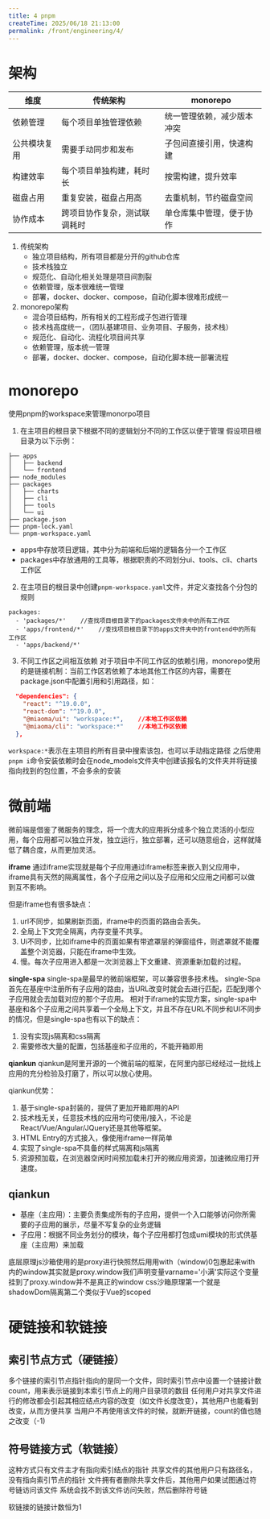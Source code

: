 ```yaml
---
title: 4 pnpm
createTime: 2025/06/18 21:13:00
permalink: /front/engineering/4/
---
```


# 架构

| 维度     | 传统架构           | monorepo      |
| ------ | -------------- | ------------- |
| 依赖管理   | 每个项目单独管理依赖     | 统一管理依赖，减少版本冲突 |
| 公共模块复用 | 需要手动同步和发布      | 子包间直接引用，快速构建  |
| 构建效率   | 每个项目单独构建，耗时长   | 按需构建，提升效率     |
| 磁盘占用   | 重复安装，磁盘占用高     | 去重机制，节约磁盘空间   |
| 协作成本   | 跨项目协作复杂，测试联调耗时 | 单仓库集中管理，便于协作  |

1. 传统架构
	- 独立项目结构，所有项目都是分开的github仓库
	- 技术栈独立
	- 规范化、自动化相关处理是项目间割裂
	- 依赖管理，版本很难统一管理
	- 部署，docker、docker、compose，自动化脚本很难形成统一
2. monorepo架构
	- 混合项目结构，所有相关的工程形成子包进行管理
	- 技术栈高度统一，（团队基建项目、业务项目、子服务，技术栈）
	- 规范化、自动化、流程化项目间共享
	- 依赖管理，版本统一管理
	- 部署，docker、docker、compose，自动化脚本统一部署流程

# monorepo
使用pnpm的workspace来管理monorpo项目
1. 在主项目的根目录下根据不同的逻辑划分不同的工作区以便于管理
假设项目根目录为以下示例：
```
├── apps
│   ├── backend
│   └── frontend
├── node_modules
├── packages
│   ├── charts
│   ├── cli
│   ├── tools
│   └── ui
├── package.json
├── pnpm-lock.yaml
└── pnpm-workspace.yaml
```
- apps中存放项目逻辑，其中分为前端和后端的逻辑各分一个工作区
- packages中存放通用的工具等，根据职责的不同划分ui、tools、cli、charts工作区

2. 在主项目的根目录中创建`pnpm-workspace.yaml`文件，并定义查找各个分包的规则
```
packages:
  - 'packages/*'    //查找项目根目录下的packages文件夹中的所有工作区
  - 'apps/frontend/*'    //查找项目根目录下的apps文件夹中的frontend中的所有工作区
  - 'apps/backend/*'
```

3. 不同工作区之间相互依赖
对于项目中不同工作区的依赖引用，monorepo使用的是链接机制：当前工作区若依赖了本地其他工作区的内容，需要在package.json中配置引用和引用路径，如：
```package.json
  "dependencies": {
    "react": "^19.0.0",
    "react-dom": "^19.0.0",
    "@miaoma/ui": "workspace:*",    //本地工作区依赖
    "@miaoma/cli": "workspace:*"    //本地工作区依赖
  },
```
`workspace:*`表示在主项目的所有目录中搜索该包，也可以手动指定路径
之后使用`pnpm i`命令安装依赖时会在node_models文件夹中创建该报名的文件夹并将链接指向找到的包位置，不会多余的安装

# 微前端

微前端是借鉴了微服务的理念，将一个庞大的应用拆分成多个独立灵活的小型应用，每个应用都可以独立开发，独立运行，独立部署，还可以随意组合，这样就降低了耦合度，从而更加灵活。


**iframe**
通过iframe实现就是每个子应用通过iframe标签来嵌入到父应用中，iframe具有天然的隔离属性，各个子应用之间以及子应用和父应用之间都可以做到互不影响。

但是iframe也有很多缺点：
1. url不同步，如果刷新页面，iframe中的页面的路由会丢失。
2. 全局上下文完全隔离，内存变量不共享。
3. Ui不同步，比如iframe中的页面如果有带遮罩层的弹窗组件，则遮罩就不能覆盖整个浏览器，只能在iframe中生效。
4. 慢。每次子应用进入都是一次浏览器上下文重建、资源重新加载的过程。

**single-spa**
single-spa是最早的微前端框架，可以兼容很多技术栈。
single-Spa首先在基座中注册所有子应用的路由，当URL改变时就会去进行匹配，匹配到哪个子应用就会去加载对应的那个子应用。
相对于iframe的实现方案，single-spa中基座和各个子应用之间共享着一个全局上下文，并且不存在URL不同步和UI不同步的情况，但是single-spa也有以下的缺点：
1. 没有实现js隔离和css隔离
2. 需要修改大量的配置，包括基座和子应用的，不能开箱即用

**qiankun**
qiankun是阿里开源的一个微前端的框架，在阿里内部已经经过一批线上应用的充分检验及打磨了，所以可以放心使用。

qiankun优势：
1. 基于single-spa封装的，提供了更加开箱即用的API
2. 技术栈无关，任意技术栈的应用均可使用/接入，不论是React/Vue/Angular/JQuery还是其他等框架。
3. HTML Entry的方式接入，像使用iframe一样简单
4. 实现了single-spa不具备的样式隔离和js隔离
5. 资源预加载，在浏览器空闲时间预加载未打开的微应用资源，加速微应用打开速度。

## qiankun
- 基座（主应用）：主要负责集成所有的子应用，提供一个入口能够访问你所需要的子应用的展示，尽量不写复杂的业务逻辑
- 子应用：根据不同业务划分的模块，每个子应用都打包成umi模块的形式供基座（主应用）来加载

底层原理js沙箱使用的是proxy进行快照然后用用with（window)0包惠起来with内的window其实就是proxy.window我们声明变量varname='小满'实际这个变量挂到了proxy.window并不是真正的window css沙箱原理第一个就是shadowDom隔离第二个类似于Vue的scoped

# 硬链接和软链接

## 索引节点方式（硬链接）
多个链接的索引节点指针指向的是同一个文件，同时索引节点中设置一个链接计数count，用来表示链接到本索引节点上的用户目录项的数目
任何用户对共享文件进行的修改都会引起其相应结点内容的改变（如文件长度改变），其他用户也能看到改变，从而方便共享
当用户不再使用该文件的时候，就断开链接，count的值也随之改变（-1)

## 符号链接方式（软链接）
这种方式只有文件主才有指向索引结点的指针
共享文件的其他用户只有路径名，没有指向索引节点的指针
文件拥有者删除共享文件后，其他用户如果试图通过符号链访问该文件
系统会找不到该文件访问失败，然后删除符号链

软链接的链接计数恒为1
